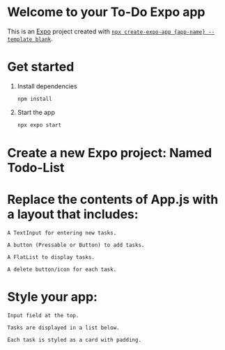 # Welcome to your To-Do Expo app

This is an [Expo](https://expo.dev) project created with [`npx create-expo-app {app-name} --template blank`](https://www.npmjs.com/package/create-expo-app).


# Get started

1. Install dependencies

   ```bash
   npm install
   ```

2. Start the app

   ```bash
   npx expo start
   ```

# Create a new Expo project: Named Todo-List

# Replace the contents of App.js with a layout that includes:

    A TextInput for entering new tasks.

    A button (Pressable or Button) to add tasks.

    A FlatList to display tasks.

    A delete button/icon for each task.

# Style your app:

    Input field at the top.

    Tasks are displayed in a list below.

    Each task is styled as a card with padding.
